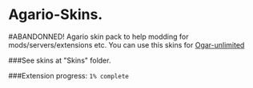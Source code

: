 # Agario-Skins.
#ABANDONNED!
Agario skin pack to help modding for mods/servers/extensions etc.
You can use this skins for [Ogar-unlimited](https://github.com/AJS-development/Ogar-unlimited)

###See skins at "Skins" folder.

###Extension progress: ``1% complete``
